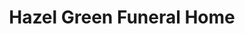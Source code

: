 ---
title: "Hazel Green Funeral Home"
url: /hazel-green/hazel-green-funeral-home/
shop: funeral directors
---
